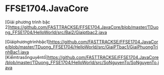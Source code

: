 # FFSE1704.JavaCore
[Giải phương trình bậc 2]https://github.com/FASTTRACKSE/FFSE1704.JavaCore/blob/master/TDuong_FFSE1704/HelloWorld/src/Bai2/Giaiptbac2.java

[Giảiphươngtrìnhbậc1]https://github.com/FASTTRACKSE/FFSE1704.JavaCore/blob/master/TDuong_FFSE1704/HelloWorld/src/GiaiPTbac1/GiaiPhuongTrinhBac1.java
[Kiểmtrasốnguyêntố]https://github.com/FASTTRACKSE/FFSE1704.JavaCore/blob/master/TDuong_FFSE1704/HelloWorld/src/SoNguyenTo/SoNguyenTo.java
